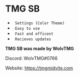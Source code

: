 # TMG SB

* ` Settings (Color Theme)`
* ` Easy to use`
* ` Fast and efficent`
* ` Recieves updates`

**TMG SB was made by WolvTMG**

Discord: WolvTMG#0766

Website: https://tmgmidvite.com